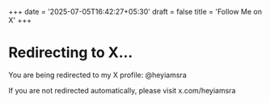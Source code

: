 +++
date = '2025-07-05T16:42:27+05:30'
draft = false
title = 'Follow Me on X'
+++

# Redirecting to X...

You are being redirected to my X profile: @heyiamsra

If you are not redirected automatically, please visit x.com/heyiamsra

<script>
window.location.href = "https://x.com/heyiamsra";
</script>
